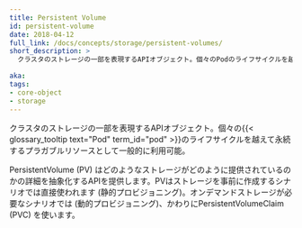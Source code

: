 ```yaml
---
title: Persistent Volume
id: persistent-volume
date: 2018-04-12
full_link: /docs/concepts/storage/persistent-volumes/
short_description: >
  クラスタのストレージの一部を表現するAPIオブジェクト。個々のPodのライフサイクルを越えて永続するプラガブルリソースとして一般的に利用可能。

aka: 
tags:
- core-object
- storage
---
```

 クラスタのストレージの一部を表現するAPIオブジェクト。個々の{{< glossary_tooltip text="Pod" term_id="pod" >}}のライフサイクルを越えて永続するプラガブルリソースとして一般的に利用可能。

<!--more--> 

PersistentVolume (PV) はどのようなストレージがどのように提供されているのかの詳細を抽象化するAPIを提供します。PVはストレージを事前に作成するシナリオでは直接使われます (静的プロビジョニング)。オンデマンドストレージが必要なシナリオでは (動的プロビジョニング)、かわりにPersistentVolumeClaim (PVC) を使います。
